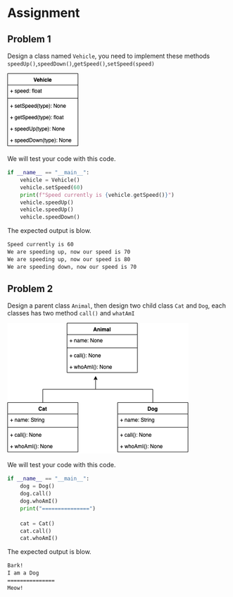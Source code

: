 # Assignment

## Problem 1

Design a class named `Vehicle`, you need to implement these methods `speedUp()`,`speedDown()`,`getSpeed()`,`setSpeed(speed)`

![Vehicle](image/vehicle.png)

We will test your code with this code.

```Python
if __name__ == "__main__":
    vehicle = Vehicle()
    vehicle.setSpeed(60)
    print(f"Speed currently is {vehicle.getSpeed()}")
    vehicle.speedUp()
    vehicle.speedUp()
    vehicle.speedDown()
```

The expected output is blow.

```bash
Speed currently is 60
We are speeding up, now our speed is 70
We are speeding up, now our speed is 80
We are speeding down, now our speed is 70
```

## Problem 2

Design a parent class `Animal`, then design two child class `Cat` and `Dog`, each classes has two method `call()` and `whatAmI`

![Animal](image/animal.png)

We will test your code with this code.

```Python
if __name__ == "__main__":
    dog = Dog()
    dog.call()
    dog.whoAmI()
    print("===============")

    cat = Cat()
    cat.call()
    cat.whoAmI()

```

The expected output is blow.

```bash
Bark!
I am a Dog
===============
Meow!
```